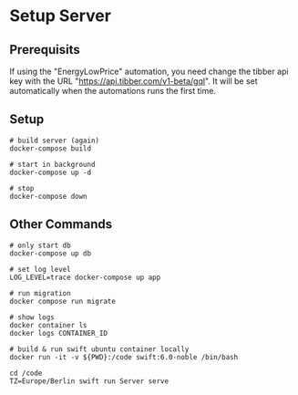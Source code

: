 # Setup Server

## Prerequisits

If using the "EnergyLowPrice" automation, you need change the tibber api key with the URL "https://api.tibber.com/v1-beta/gql".
It will be set automatically when the automations runs the first time.


## Setup

```
# build server (again)
docker-compose build

# start in background
docker-compose up -d

# stop
docker-compose down
```

## Other Commands

```
# only start db
docker-compose up db

# set log level
LOG_LEVEL=trace docker-compose up app

# run migration
docker compose run migrate

# show logs
docker container ls
docker logs CONTAINER_ID

# build & run swift ubuntu container locally
docker run -it -v ${PWD}:/code swift:6.0-noble /bin/bash

cd /code
TZ=Europe/Berlin swift run Server serve
```

